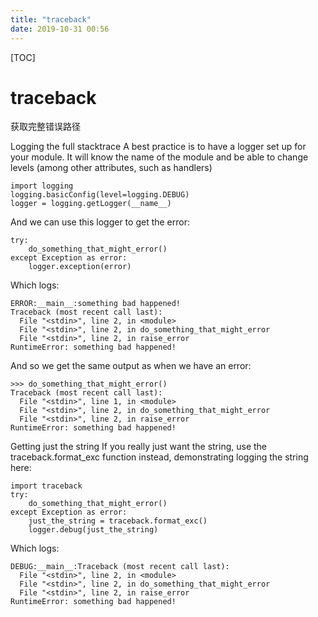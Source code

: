 ```yaml
---
title: "traceback"
date: 2019-10-31 00:56
---
```

[TOC]



# traceback

获取完整错误路径

Logging the full stacktrace
A best practice is to have a logger set up for your module. It will know the name of the module and be able to change levels (among other attributes, such as handlers)

```
import logging
logging.basicConfig(level=logging.DEBUG)
logger = logging.getLogger(__name__)
```

And we can use this logger to get the error:

```
try:
    do_something_that_might_error()
except Exception as error:
    logger.exception(error)
```

Which logs:

```
ERROR:__main__:something bad happened!
Traceback (most recent call last):
  File "<stdin>", line 2, in <module>
  File "<stdin>", line 2, in do_something_that_might_error
  File "<stdin>", line 2, in raise_error
RuntimeError: something bad happened!
```

And so we get the same output as when we have an error:

```
>>> do_something_that_might_error()
Traceback (most recent call last):
  File "<stdin>", line 1, in <module>
  File "<stdin>", line 2, in do_something_that_might_error
  File "<stdin>", line 2, in raise_error
RuntimeError: something bad happened!
```

Getting just the string
If you really just want the string, use the traceback.format_exc function instead, demonstrating logging the string here:

```
import traceback
try:
    do_something_that_might_error()
except Exception as error:
    just_the_string = traceback.format_exc()
    logger.debug(just_the_string)

```

Which logs:

```
DEBUG:__main__:Traceback (most recent call last):
  File "<stdin>", line 2, in <module>
  File "<stdin>", line 2, in do_something_that_might_error
  File "<stdin>", line 2, in raise_error
RuntimeError: something bad happened!
```

